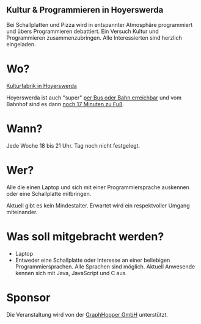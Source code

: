 ## Kultur & Programmieren in Hoyerswerda

Bei Schallplatten und Pizza wird in entspannter Atmosphäre programmiert und übers Programmieren debattiert. Ein Versuch Kultur und Programmieren zusammenzubringen. Alle Interessierten sind herzlich eingeladen.

# Wo?

[Kulturfabrik in Hoyerswerda](https://graphhopper.com/maps/?point=&point=Kulturfabrik%20Hoyerswerda)

Hoyerswerda ist auch "super" [per Bus oder Bahn erreichbar](https://www.bahn.de) und vom Bahnhof sind es dann [noch 17 Minuten zu Fuß](https://graphhopper.com/maps/?point=Hoyerswerda%20Am%20Bahnhofsvorplatz&point=Kulturfabrik%20Hoyerswerda&vehicle=foot).

# Wann?

Jede Woche 18 bis 21 Uhr. Tag noch nicht festgelegt.

# Wer?

Alle die einen Laptop und sich mit einer Programmiersprache auskennen oder eine Schallplatte mitbringen.

Aktuell gibt es kein Mindestalter. Erwartet wird ein respektvoller Umgang miteinander.

# Was soll mitgebracht werden?

 * Laptop
 * Entweder eine Schallplatte oder Interesse an einer beliebigen Programmiersprachen. Alle Sprachen sind möglich. Aktuell Anwesende kennen sich mit Java, JavaScript und C aus.

# Sponsor

Die Veranstaltung wird von der [GraphHopper GmbH](https://www.graphhopper.com/) unterstützt.

